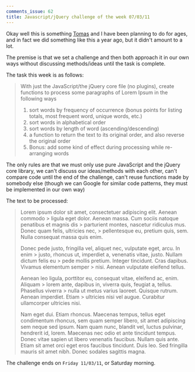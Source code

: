 ```yaml
---
comments_issue: 62
title: Javascript/jQuery challenge of the week 07/03/11
---
```


Okay well this is something [Tomas](http://tmayr.com) and I have been planning to do for ages, and in fact we did something like this a year ago, but it didn't amount to a lot.

<!-- more -->

The premise is that we set a challenge and then both approach it in our own ways without discussing methods/ideas until the task is complete.

The task this week is as follows:

> With just the JavaScript/the jQuery core file (no plugins), create functions to process some paragraphs of Lorem Ipsum in the following ways
> 1. sort words by frequency of occurrence (bonus points for listing totals, most frequent word, unique words, etc.)
> 2. sort words in alphabetical order
> 3. sort words by length of word (ascending/descending)
> 4. a function to return the text to its original order, and also reverse the original order
> 5. Bonus: add some kind of effect during processing while re-arranging words


The only rules are that we must only use pure JavaScript and the jQuery core library, we can't discuss our ideas/methods with each other, can't compare code until the end of the challenge, can't reuse functions made by somebody else (though we can Google for similar code patterns, they must be implemented in our own way)

The text to be processed:

> Lorem ipsum dolor sit amet, consectetuer adipiscing elit. Aenean commodo > ligula eget dolor. Aenean massa. Cum sociis natoque penatibus et magnis dis > parturient montes, nascetur ridiculus mus. Donec quam felis, ultricies nec, > pellentesque eu, pretium quis, sem. Nulla consequat massa quis enim.
>
> Donec pede justo, fringilla vel, aliquet nec, vulputate eget, arcu. In enim > justo, rhoncus ut, imperdiet a, venenatis vitae, justo. Nullam dictum felis eu > pede mollis pretium. Integer tincidunt. Cras dapibus. Vivamus elementum semper > nisi. Aenean vulputate eleifend tellus.
>
> Aenean leo ligula, porttitor eu, consequat vitae, eleifend ac, enim. Aliquam > lorem ante, dapibus in, viverra quis, feugiat a, tellus. Phasellus viverra > nulla ut metus varius laoreet. Quisque rutrum. Aenean imperdiet. Etiam > ultricies nisi vel augue. Curabitur ullamcorper ultricies nisi.
>
> Nam eget dui. Etiam rhoncus. Maecenas tempus, tellus eget condimentum rhoncus, sem quam semper libero, sit amet adipiscing sem neque sed ipsum. Nam quam nunc, blandit vel, luctus pulvinar, hendrerit id, lorem. Maecenas nec odio et ante tincidunt tempus. Donec vitae sapien ut libero venenatis faucibus. Nullam quis ante. Etiam sit amet orci eget eros faucibus tincidunt. Duis leo. Sed fringilla mauris sit amet nibh. Donec sodales sagittis magna.


The challenge ends on `Friday 11/03/11`, or Saturday morning.
